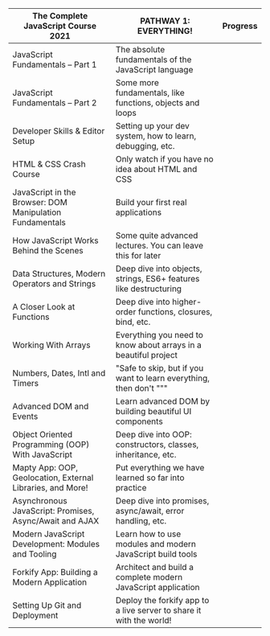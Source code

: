 | The Complete JavaScript Course 2021                        |    PATHWAY 1: EVERYTHING!                                           |  Progress     |
|------------------------------------------------------------|---------------------------------------------------------------------| ------------ |
| JavaScript Fundamentals – Part 1                           | The absolute fundamentals of the JavaScript language                |              |
| JavaScript Fundamentals – Part 2                           | Some more fundamentals, like functions, objects and loops           |              |
| Developer Skills & Editor Setup                            | Setting up your dev system, how to learn, debugging, etc.           |              |
| HTML & CSS Crash Course                                    | Only watch if you have no idea about HTML and CSS                   |              |
| JavaScript in the Browser: DOM Manipulation Fundamentals   | Build your first real applications                                  |              |
| How JavaScript Works Behind the Scenes                     | Some quite advanced lectures. You can leave this for later          |              |
| Data Structures, Modern Operators and Strings              | Deep dive into objects, strings, ES6+ features like destructuring   |              |
| A Closer Look at Functions                                 | Deep dive into higher-order functions, closures, bind, etc.         |              |
| Working With Arrays                                        | Everything you need to know about arrays in a beautiful project     |              |
| Numbers, Dates, Intl and Timers                            | "Safe to skip, but if you want to learn everything, then don't """  |              |
| Advanced DOM and Events                                    | Learn advanced DOM by building beautiful UI components              |              |
| Object Oriented Programming (OOP) With JavaScript          | Deep dive into OOP: constructors, classes, inheritance, etc.        |              |
| Mapty App: OOP, Geolocation, External Libraries, and More! | Put everything we have learned so far into practice                 |              |
| Asynchronous JavaScript: Promises, Async/Await and AJAX    | Deep dive into promises, async/await, error handling, etc.          |              |
| Modern JavaScript Development: Modules and Tooling         | Learn how to use modules and modern JavaScript build tools          |              |
| Forkify App: Building a Modern Application                 | Architect and build a complete modern JavaScript application        |              |
| Setting Up Git and Deployment                              | Deploy the forkify app to a live server to share it with the world! |              |
